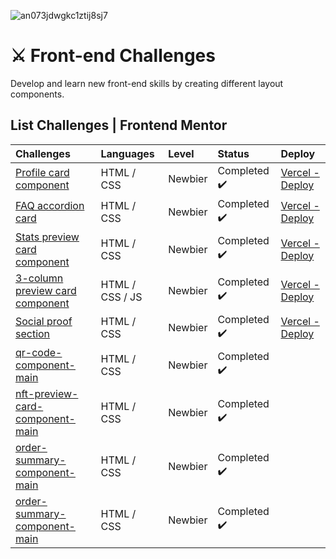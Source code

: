 ![an073jdwgkc1ztij8sj7](https://user-images.githubusercontent.com/64128375/108077545-64be8e00-704b-11eb-870e-93decc671978.jpg)

# ⚔ Front-end Challenges

Develop and learn new front-end skills by creating different layout components.


## List Challenges | Frontend Mentor

| Challenges                                                                                                        | Languages      | Level   | Status                                                                              | Deploy                                                                                                   |
|:------------------------------------------------------------------------------------------------------------------|:---------------|:--------|:------------------------------------------------------------------------------------|:---------------------------------------------------------------------------------------------------------|
| [Profile card component](https://github.com/danieln18/challenges_front-end/tree/main/Frontend-mentor/profile-card-component-main) | HTML / CSS     | Newbier | Completed :heavy_check_mark: | [Vercel - Deploy](https://profile-card-component-psi-six.vercel.app/) |
| [FAQ accordion card](https://github.com/danieln18/challenges_front-end/tree/main/Frontend-mentor/faq-accordion-card-main) | HTML / CSS     | Newbier | Completed :heavy_check_mark: | [Vercel - Deploy](https://faq-accordion-card-beta-lime.vercel.app/) |
| [Stats preview card component](https://github.com/danieln18/challenges_front-end/tree/main/Frontend-mentor/stats-preview-card-component-main) | HTML / CSS     | Newbier | Completed :heavy_check_mark: | [Vercel - Deploy](https://stats-preview-card-component-main-pearl-pi.vercel.app/) |
| [3-column preview card component](https://github.com/danieln18/challenges_front-end/tree/main/Frontend-mentor/3-column-preview-card-component-main) | HTML / CSS / JS    | Newbier | Completed :heavy_check_mark: | [Vercel - Deploy](https://challenges-front-end.vercel.app/) |
| [Social proof section](https://github.com/danieln18/challenges_front-end/tree/main/Frontend-mentor/social-proof-section-master) | HTML / CSS     | Newbier | Completed :heavy_check_mark: | [Vercel - Deploy](https://social-proof-section-master-five-fawn.vercel.app/) |
| [qr-code-component-main](https://github.com/danieln18/challenges_front-end/tree/main/Frontend-mentor/qr-code-component-main) | HTML / CSS     | Newbier | Completed :heavy_check_mark: |  |
| [nft-preview-card-component-main](https://github.com/danieln18/challenges_front-end/tree/main/Frontend-mentor/nft-preview-card-component-main) | HTML / CSS     | Newbier | Completed :heavy_check_mark: |  |
| [order-summary-component-main](https://github.com/danieln18/challenges_front-end/tree/main/Frontend-mentor/order-summary-component-main) | HTML / CSS     | Newbier | Completed :heavy_check_mark: |  |
| [order-summary-component-main](https://github.com/danieln18/challenges_front-end/tree/main/Frontend-mentor/article-preview-component-master) | HTML / CSS     | Newbier | Completed :heavy_check_mark: |  |
